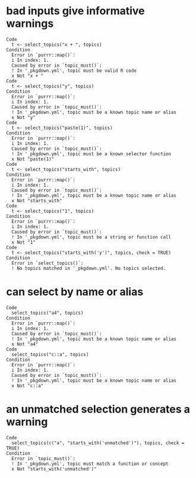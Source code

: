 # bad inputs give informative warnings

    Code
      t <- select_topics("x + ", topics)
    Condition
      Error in `purrr::map()`:
      i In index: 1.
      Caused by error in `topic_must()`:
      ! In '_pkgdown.yml', topic must be valid R code
      x Not "x + "
    Code
      t <- select_topics("y", topics)
    Condition
      Error in `purrr::map()`:
      i In index: 1.
      Caused by error in `topic_must()`:
      ! In '_pkgdown.yml', topic must be a known topic name or alias
      x Not "y"
    Code
      t <- select_topics("paste(1)", topics)
    Condition
      Error in `purrr::map()`:
      i In index: 1.
      Caused by error in `topic_must()`:
      ! In '_pkgdown.yml', topic must be a known selector function
      x Not "paste(1)"
    Code
      t <- select_topics("starts_with", topics)
    Condition
      Error in `purrr::map()`:
      i In index: 1.
      Caused by error in `topic_must()`:
      ! In '_pkgdown.yml', topic must be a known topic name or alias
      x Not "starts_with"
    Code
      t <- select_topics("1", topics)
    Condition
      Error in `purrr::map()`:
      i In index: 1.
      Caused by error in `topic_must()`:
      ! In '_pkgdown.yml', topic must be a string or function call
      x Not "1"
    Code
      t <- select_topics("starts_with('y')", topics, check = TRUE)
    Condition
      Error in `select_topics()`:
      ! No topics matched in '_pkgdown.yml'. No topics selected.

# can select by name or alias

    Code
      select_topics("a4", topics)
    Condition
      Error in `purrr::map()`:
      i In index: 1.
      Caused by error in `topic_must()`:
      ! In '_pkgdown.yml', topic must be a known topic name or alias
      x Not "a4"
    Code
      select_topics("c::a", topics)
    Condition
      Error in `purrr::map()`:
      i In index: 1.
      Caused by error in `topic_must()`:
      ! In '_pkgdown.yml', topic must be a known topic name or alias
      x Not "c::a"

# an unmatched selection generates a warning

    Code
      select_topics(c("a", "starts_with('unmatched')"), topics, check = TRUE)
    Condition
      Error in `topic_must()`:
      ! In '_pkgdown.yml', topic must match a function or concept
      x Not "starts_with('unmatched')"

